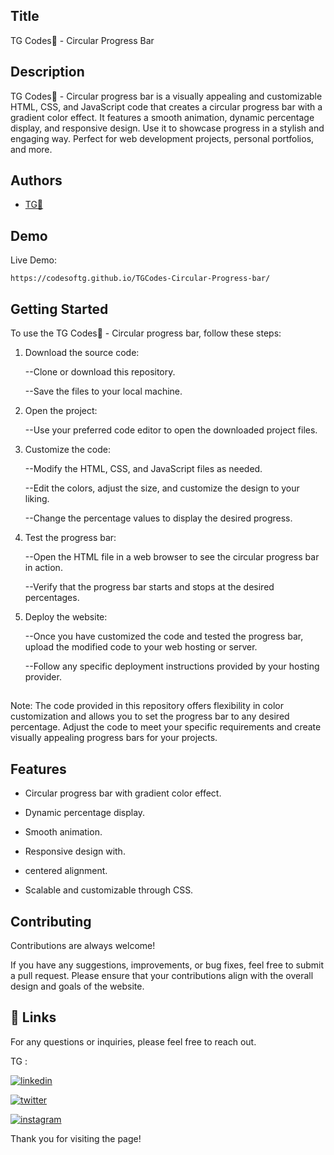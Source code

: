 
## Title

TG Codes💛 - Circular Progress Bar
## Description 

TG Codes💛 - Circular progress bar is a visually appealing and customizable HTML, CSS, and JavaScript code that creates a circular progress bar with a gradient color effect. It features a smooth animation, dynamic percentage display, and responsive design. Use it to showcase progress in a stylish and engaging way. Perfect for web development projects, personal portfolios, and more.



## Authors

- [TG💛](https://www.github.com/codesofTG) 


## Demo

Live Demo:

    https://codesoftg.github.io/TGCodes-Circular-Progress-bar/
## Getting Started

To use the TG Codes💛 - Circular progress bar, follow these steps:

1. Download the source code:
    
    --Clone or download this repository.
    
    --Save the files to your local machine.

2. Open the project:
    
    --Use your preferred code editor to open the downloaded project files.

3. Customize the code:
    
    --Modify the HTML, CSS, and JavaScript files as needed.
    
    --Edit the colors, adjust the size, and customize the design to your liking.
    
    --Change the percentage values to display the desired progress.

4. Test the progress bar:
    
    --Open the HTML file in a web browser to see the circular progress bar in action.
    
    --Verify that the progress bar starts and stops at the desired percentages.

5. Deploy the website:
    
    --Once you have customized the code and tested the progress bar, upload the modified code to your web hosting or server.
    
    --Follow any specific deployment instructions provided by your hosting provider.

## 

Note: The code provided in this repository offers flexibility in color customization and allows you to set the progress bar to any desired percentage. Adjust the code to meet your specific requirements and create visually appealing progress bars for your projects.


## Features

- Circular progress bar with gradient color effect.

- Dynamic percentage display.

- Smooth animation.

- Responsive design with.

- centered alignment.

- Scalable and customizable through CSS.


## Contributing

Contributions are always welcome!

If you have any suggestions, improvements, or bug fixes, feel free to submit a pull request. Please ensure that your contributions align with the overall design and goals of the website. 


## 🔗 Links

For any questions or inquiries, please feel free to reach out. 

TG :

[![linkedin](https://img.shields.io/badge/linkedin-0A66C2?style=for-the-badge&logo=linkedin&logoColor=white)](https://www.linkedin.com/in/tg2691/)


[![twitter](https://img.shields.io/badge/twitter-1DA1F2?style=for-the-badge&logo=twitter&logoColor=white)](https://twitter.com/tg_262001)

[![instagram](https://img.shields.io/badge/instagram-E4405F?style=for-the-badge&logo=instagram&logoColor=white)](https://instagram.com/_tg.26_)


Thank you for visiting the page!